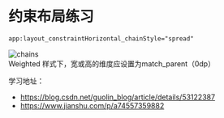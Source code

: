 # 约束布局练习

```xml
app:layout_constraintHorizontal_chainStyle="spread"
```
![chains](https://upload-images.jianshu.io/upload_images/2258857-5803cbea741358a4?imageMogr2/auto-orient/strip%7CimageView2/2/w/700)  
Weighted 样式下，宽或高的维度应设置为match_parent（0dp）  

学习地址：
- https://blog.csdn.net/guolin_blog/article/details/53122387
- https://www.jianshu.com/p/a74557359882